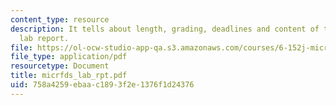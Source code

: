 ```yaml
---
content_type: resource
description: It tells about length, grading, deadlines and content of the microfluidics
  lab report.
file: https://ol-ocw-studio-app-qa.s3.amazonaws.com/courses/6-152j-micro-nano-processing-technology-fall-2005/758a4259ebaac1893f2e1376f1d24376_micrfds_lab_rpt.pdf
file_type: application/pdf
resourcetype: Document
title: micrfds_lab_rpt.pdf
uid: 758a4259-ebaa-c189-3f2e-1376f1d24376
---
```

